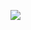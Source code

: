 <p align="left">
 <img src="https://readme-typing-svg.herokuapp.com/?lines=Bienvenido+al+perfil+de+GitHub+del+grupo+6!&center=true&width=360&height=60">
</p>
